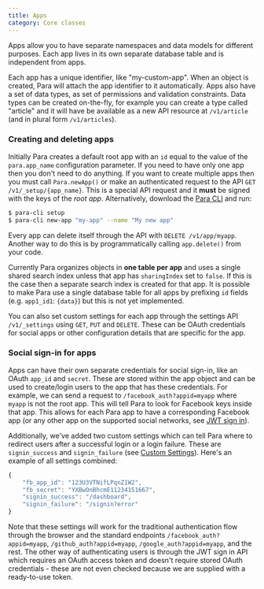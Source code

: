 ```yaml
---
title: Apps
category: Core classes
---
```


Apps allow you to have separate namespaces and data models for different purposes. Each app lives in its own separate
database table and is independent from apps.

Each app has a unique identifier, like "my-custom-app". When an object is created, Para will attach the app identifier
to it automatically. Apps also have a set of data types, as set of permissions and validation constraints.
Data types can be created on-the-fly, for example you can create a type called "article" and it will have be
available as a new API resource at `/v1/article` (and in plural form `/v1/articles`).

### Creating and deleting apps

Initially Para creates a default root app with an `id` equal to the value of the `para.app_name`
configuration parameter. If you need to have only one app then you don't need to do anything. If you want to create
multiple apps then you must call `Para.newApp()` or make an authenticated request to the API `GET /v1/_setup/{app_name}`.
This is a special API request and it **must** be signed with the keys of the *root app*.
Alternatively, download the [Para CLI](https://github.com/Erudika/para-cli) and run:
```sh
$ para-cli setup
$ para-cli new-app "my-app" --name "My new app"
```

Every app can delete itself through the API with `DELETE /v1/app/myapp`. Another way to do this is by programmatically
calling `app.delete()` from your code.

Currently Para organizes objects in **one table per app** and uses a single shared search index unless that app has
`sharingIndex` set to `false`. If this is the case then a separate search index is created for that app.
It is possible to make Para use a single database table for all apps by prefixing `id` fields
(e.g. `app1_id1`: `{data}`) but this is not yet implemented.

You can also set custom settings for each app through the settings API `/v1/_settings` using `GET`, `PUT` and `DELETE`.
These can be OAuth credentials for social apps or other configuration details that are specific for the app.

### Social sign-in for apps

Apps can have their own separate credentials for social sign-in, like an OAuth `app_id` and `secret`. These
are stored within the app object and can be used to create/login users to the app that has these credentials.
For example, we can send a request to `/facebook_auth?appid=myapp` where `myapp` is not the root app. This will tell
Para to look for Facebook keys inside that app. This allows for each Para app to have a corresponding Facebook app
(or any other app on the supported social networks, see [JWT sign in](#034-api-jwt-signin)).

Additionally, we've added two custom settings which can tell Para where to redirect users after a successful login or a
login failure. These are `signin_success` and `signin_failure` (see [Custom Settings](#050-api-settings-get)).
Here's an example of all settings combined:

```js
{
	"fb_app_id": "123U3VTNifLPqnZ1W2",
	"fb_secret": "YXBwOnBhcmE11234151667",
	"signin_success": "/dashboard",
	"signin_failure": "/signin?error"
}
```

Note that these settings will work for the traditional authentication flow through the browser and the standard
endpoints `/facebook_auth?appid=myapp`, `/github_auth?appid=myapp`, `/google_auth?appid=myapp`, and the rest.
The other way of authenticating users is through the JWT sign in API which requires an OAuth access token and doesn't
require stored OAuth credentials - these are not even checked because we are supplied with a ready-to-use token.